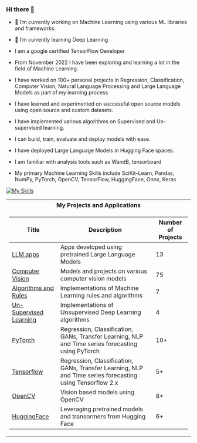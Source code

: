 ### Hi there 👋

- 🔭 I’m currently working on Machine Learning using various ML libraries and frameworks.
- 🌱 I’m currently learning Deep Learning
- I am a google certified TensorFlow Developer

- From November 2022 I have been exploring and learning a lot in the field of Machine Learning.
- I have worked on 100+ personal projects in Regression, Classification, Computer Vision, Natural Language Processing and Large Language Models as part of my learning process
- I have learned and experimented on successful open source models using open source and custom datasets.
- I have implemented various algorithms on Supervised and Un-supervised learning.
- I can build, train, evaluate and deploy models with ease.
- I have deployed Large Language Models in Hugging Face spaces.
- I am familiar with analysis tools such as WandB, tensorboard

- My primary Machine Learning Skills include SciKit-Learn, Pandas, NumPy, PyTorch, OpenCV, TensorFlow, HuggingFace, Onnx, Keras

[![My Skills](https://skillicons.dev/icons?i=tensorflow,pytorch,py,java,git,github,mysql,html,css,js,nextjs,react,vue,angular)](https://skillicons.dev)

<table>
<tr><th>My Projects and Applications</th></tr>
<tr><td>

|Title | Description| Number of Projects |
|--|--|--|
| [LLM apps](https://github.com/Jayavathsan/Jayavathsan/blob/main/LLMs.md) | Apps developed using pretrained Large Language Models| 13 |
| [Computer Vision](https://github.com/Jayavathsan/ComputerVision) | Models and projects on various computer vision models| 75 |
| [Algorithms and Rules](https://github.com/Jayavathsan/MachineLearning-SciKitLearn) | Implementations of Machine Learning rules and algorithms| 7 |
| [Un-Supervised Learning](https://github.com/Jayavathsan/UnsupervisedLearning) | Implementations of Unsupervised Deep Learning algorithms| 4 |
| [PyTorch](https://github.com/Jayavathsan/PyTorch) | Regression, Classification, GANs, Transfer Learning, NLP and Time series forecasting using PyTorch| 10+ |
| [Tensorflow](https://github.com/Jayavathsan/TensorFlow) | Regression, Classification, GANs, Transfer Learning, NLP and Time series forecasting using Tensorflow 2.x| 5+ |
| [OpenCV](https://github.com/Jayavathsan/OpenCV) | Vision based models using OpenCV| 8+ |
| [HuggingFace](https://github.com/Jayavathsan/HuggingFace) | Leveraging pretrained models and transormers from Hugging Face | 6+ |


</td></tr>

  
<!--
**Jayavathsan/Jayavathsan** is a ✨ _special_ ✨ repository because its `README.md` (this file) appears on your GitHub profile.

Here are some ideas to get you started:

- 🔭 I’m currently working on ...
- 🌱 I’m currently learning ...
- 👯 I’m looking to collaborate on ...
- 🤔 I’m looking for help with ...
- 💬 Ask me about ...
- 📫 How to reach me: ...
- 😄 Pronouns: ...
- ⚡ Fun fact: ...
-->
